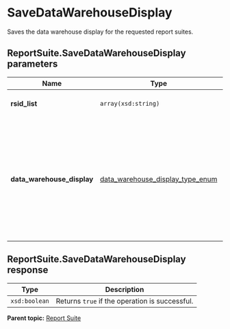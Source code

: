 # SaveDataWarehouseDisplay

Saves the data warehouse display for the requested report suites.

## ReportSuite.SaveDataWarehouseDisplay parameters

|Name|Type|Description|
|----|----|-----------|
|**rsid\_list** |`array(xsd:string)` |A list of report suite IDs.|
|**data\_warehouse\_display** |[data\_warehouse\_display\_type\_enum](../../data_types/r_data_warehouse_display_type_enum.md#) | Data warehouse display setting, one of the following values of `xsd:string`: `none` `all-logins-have-access` `grayed-out-tab` `admins-only` `disabled` |

## ReportSuite.SaveDataWarehouseDisplay response

|Type|Description|
|----|-----------|
|`xsd:boolean` |Returns `true` if the operation is successful.|

**Parent topic:** [Report Suite](../../methods/report_suite/r_methods_reportsuite.md)

